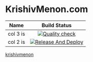 # KrishivMenon.com


| Name          | Build Status  |
| ------------- |:-------------:|
| col 3 is      | [![Quality check](https://github.com/vimalmenon/krishivmenon.com/actions/workflows/quality-check.yml/badge.svg)](https://github.com/vimalmenon/krishivmenon.com/actions/workflows/quality-check.yml) |
| col 2 is      | [![Release And Deploy](https://github.com/vimalmenon/krishivmenon.com/actions/workflows/release.yml/badge.svg)](https://github.com/vimalmenon/krishivmenon.com/actions/workflows/release.yml)     |

[krishivmenon](https://krishivmenon.com/)